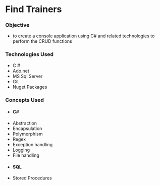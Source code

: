 # Find Trainers

### Objective 
 - to create a console application using C# and related technologies to perform the CRUD functions


### Technologies Used
 - C #
 - Ado.net
 - MS Sql Server
 - Git
 - Nuget Packages


 ### Concepts Used
 - #### C#
  - Abstraction
  - Encapsulation
  - Polymorphism
  - Regex
  - Exception handling
  - Logging
  - File handling
 - #### SQL
  - Stored Procedures
  
